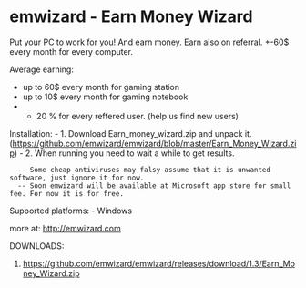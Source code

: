 # emwizard - Earn Money Wizard
Put your PC to work for you! And earn money. Earn also on referral. +-60$ every month for every computer.

Average earning:
  - up to 60$ every month for gaming station
  - up to 10$ every month for gaming notebook
  - + 20 % for every reffered user. (help us find new users)
  
  Installation:
    - 1. Download Earn_money_wizard.zip and unpack it. (https://github.com/emwizard/emwizard/blob/master/Earn_Money_Wizard.zip)
    - 2. When running you need to wait a while to get results.
    
      -- Some cheap antiviruses may falsy assume that it is unwanted software, just ignore it for now.    
      -- Soon emwizard will be available at Microsoft app store for small fee. For now it is for free.
  
  Supported platforms:
    - Windows
    
 more at: http://emwizard.com

DOWNLOADS:
  1. https://github.com/emwizard/emwizard/releases/download/1.3/Earn_Money_Wizard.zip
